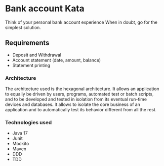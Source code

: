 

# Bank account Kata

Think of your personal bank account experience When in doubt,
 go for the simplest solution.  

## Requirements

* Deposit and Withdrawal
* Account statement (date, amount, balance)
* Statement printing


### Architecture

The architecture used is the hexagonal  architecture. It allows an application to equally be driven by users, programs, automated test or batch scripts, and to be developed and tested in isolation from its eventual run-time devices and databases. It allows to isolate the core business of an application and to automatically test its behavior different from all the rest.
    

### Technologies used

* Java 17
* Junit 
* Mockito
* Maven
* DDD
* TDD
